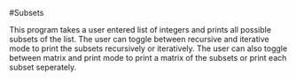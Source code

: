 #Subsets

This program takes a user entered list of integers and prints all possible subsets of the list.
The user can toggle between recursive and iterative mode to print the subsets recursively or iteratively.
The user can also toggle between matrix and print mode to print a matrix of the subsets or print each subset seperately.
